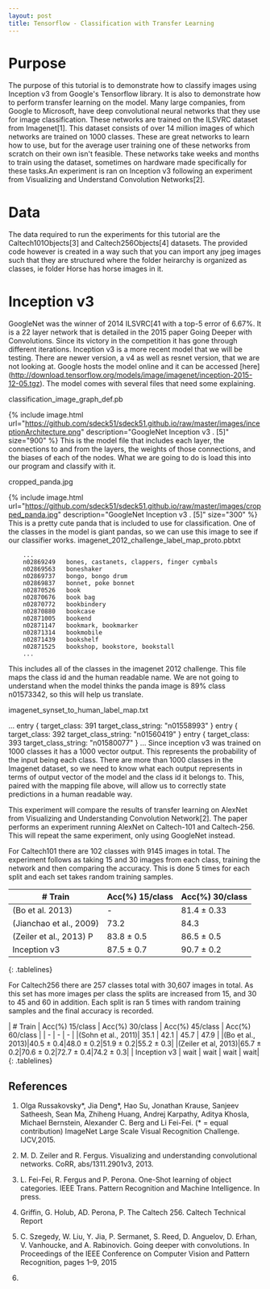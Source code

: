 ```yaml
---
layout: post
title: Tensorflow - Classification with Transfer Learning
---
```

<style>
.tablelines table, .tablelines td, .tablelines th {
        border: 1px solid black;
        }
</style>

# Purpose
The purpose of this tutorial is to demonstrate how to classify images using Inception v3 from Google's Tensorflow library. It is also to demonstrate how to perform transfer learning on the model. Many large companies, from Google to Microsoft, have deep convolutional neural networks that they use for image classification. These networks are trained on the ILSVRC dataset from Imagenet[1]. This dataset consists of over 14 million images of which networks are trained on 1000 classes. These are great networks to learn how to use, but for the average user training one of these networks from scratch on their own isn't feasible. These networks take weeks and months to train using the dataset, sometimes on hardware made specifically for these tasks.An experiment is ran on Inception v3 following an experiment from Visualizing and Understand Convolution Networks[2].

# Data
The data required to run the experiments for this tutorial are the Caltech101Objects[3] and Caltech256Objects[4] datasets. The provided code however is created in a way such that you can import any jpeg images such that they are structured where the folder heirarchy is organized as classes, ie folder Horse has horse images in it.

# Inception v3
GoogleNet was the winner of 2014 ILSVRC[41 with a top-5 error of 6.67%. It is a 22 layer network that is detailed in the 2015 paper Going Deeper with Convolutions. Since its victory in the competition it has gone through different iterations. Inception v3 is a more recent model that we will be testing. There are newer version, a v4 as well as resnet version, that we are not looking at.  Google hosts the model online and it can be accessed [here] (http://download.tensorflow.org/models/image/imagenet/inception-2015-12-05.tgz). The model comes with several files that need some explaining.

classification_image_graph_def.pb

{% include image.html url="https://github.com/sdeck51/sdeck51.github.io/raw/master/images/inceptionArchitecture.png" description="GoogleNet Inception v3 . [5]" size="900" %}
This is the model file that includes each layer, the connections to and from the layers, the weights of those connections, and the biases of each of the nodes. What we are going to do is load this into our program and classify with it.

cropped_panda.jpg

{% include image.html url="https://github.com/sdeck51/sdeck51.github.io/raw/master/images/cropped_panda.jpg" description="GoogleNet Inception v3 . [5]" size="300" %} This is a pretty cute panda that is included to use for classification. One of the classes in the model is giant pandas, so we can use this image to see if our classifier works.
imagenet_2012_challenge_label_map_proto.pbtxt

        ...
        n02869249	bones, castanets, clappers, finger cymbals
        n02869563	boneshaker
        n02869737	bongo, bongo drum
        n02869837	bonnet, poke bonnet
        n02870526	book
        n02870676	book bag
        n02870772	bookbindery
        n02870880	bookcase
        n02871005	bookend
        n02871147	bookmark, bookmarker
        n02871314	bookmobile
        n02871439	bookshelf
        n02871525	bookshop, bookstore, bookstall
        ...
This includes all of the classes in the imagenet 2012 challenge. This file maps the class id and the human readable name. We are not going to understand when the model thinks the panda image is 89% class n01573342, so this will help us translate.

imagenet_synset_to_human_label_map.txt

...
entry {
  target_class: 391
  target_class_string: "n01558993"
}
entry {
  target_class: 392
  target_class_string: "n01560419"
}
entry {
  target_class: 393
  target_class_string: "n01580077"
}
...
Since inception v3 was trained on 1000 classes it has a 1000 vector output. This represents the probability of the input being each class. There are more than 1000 classes in the Imagenet dataset, so we need to know what each output represents in terms of output vector of the model and the class id it belongs to. This, paired with the mapping file above, will allow us to correctly state predictions in a human readable way.


This experiment will compare the results of transfer learning on AlexNet from Visualizing and Understanding Convolution Network[2]. The paper performs an experiment running AlexNet on Caltech-101 and Caltech-256. This will repeat the same experiment, only using GoogleNet instead.

For Caltech101 there are 102 classes with 9145 images in total. The experiment follows as taking 15 and 30 images from each class, training the network and then comparing the accuracy. This is done 5 times for each split and each set takes random training samples.




| # Train | Acc(%) 15/class | Acc(%) 30/class |
| - | - | - |
| (Bo et al. 2013) | - | 81.4 ± 0.33|
|(Jianchao et al., 2009) | 73.2 | 84.3 |
| (Zeiler et al., 2013) P | 83.8 ± 0.5 | 86.5 ± 0.5 |
| Inception v3 | 87.5 ± 0.7 | 90.7 ± 0.2|
{: .tablelines}


For Caltech256 there are 257 classes total with 30,607 images in total. As this set has more images per class the splits are increased from 15, and 30 to 45 and 60 in addition. Each split is ran 5 times with random training samples and the final accuracy is recorded.

| # Train | Acc(%) 15/class | Acc(%) 30/class | Acc(%) 45/class | Acc(%) 60/class |
| - | - | - |
|(Sohn et al., 2011)| 35.1  |   42.1    |   45.7    |   47.9    |
|(Bo et al., 2013)|40.5 ± 0.4|48.0 ± 0.2|51.9 ± 0.2|55.2 ± 0.3|
|(Zeiler et al, 2013)|65.7 ± 0.2|70.6 ± 0.2|72.7 ± 0.4|74.2 ± 0.3|
| Inception v3 | wait | wait |  wait | wait|
{: .tablelines}


## References
1. Olga Russakovsky*, Jia Deng*, Hao Su, Jonathan Krause, Sanjeev Satheesh, Sean Ma, Zhiheng Huang, Andrej Karpathy, Aditya Khosla, Michael Bernstein, Alexander C. Berg and Li Fei-Fei. (* = equal contribution) ImageNet Large Scale Visual Recognition Challenge. IJCV,2015.

2. M. D. Zeiler and R. Fergus. Visualizing and understanding convolutional networks. CoRR, abs/1311.2901v3, 2013.

3. L. Fei-Fei, R. Fergus and P. Perona. One-Shot learning of object categories. IEEE Trans. Pattern Recognition and Machine Intelligence. In press.

4. Griffin, G. Holub, AD. Perona, P. The Caltech 256. Caltech Technical Report

5. C. Szegedy, W. Liu, Y. Jia, P. Sermanet, S. Reed, D. Anguelov, D. Erhan, V. Vanhoucke, and A. Rabinovich. Going deeper with convolutions. In Proceedings of the IEEE Conference on Computer Vision and Pattern Recognition, pages 1–9, 2015

6.

